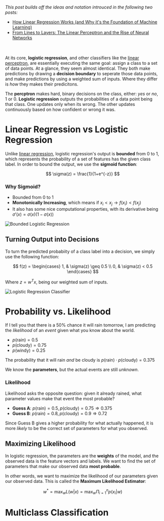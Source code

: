 *This post builds off the ideas and notation introuced in the following two posts:*
- [How Linear Regression Works (and Why it's the Foundation of Machine Learning)](/blog/linear-regression)
- [From Lines to Layers: The Linear Perceptron and the Rise of Neural Networks](/blog/linear-perceptron)

<br></br>
At its core, **logistic regression**, and other classifiers like the [linear perceptron](/blog/linear-perceptron), are essentially executing the same goal: assign a class to a set of data points. At a glance, they seem almost identical.  They both make predictions by drawing a **decision boundary** to seperate those data points, and make predictions by using a weighted sum of inputs. Where they differ is *how* they makes their predicitons.

The **percptron** makes hard, binary decisions on the class, either: *yes* or *no*, 1 or 0. **Logistic regression** outputs the probabilities of a data point being that class. One updates only when its wrong. The other updates continuously based on how confident or wrong it was.

# Linear Regression vs Logistic Regression

Unlike [linear regression](/blog/linear-regression), logistic regression's output is **bounded** from 0 to 1, which represents the probability of a set of features has the given class label. In order to bound the output, we use the **sigmoid function**:

$$
\sigma(z) = \frac{1}{1+e^{-z}}
$$

### Why Sigmoid?

- Bounded from 0 to 1
- **Monotonically Increasing**, which means if $x_i < x_j \rightarrow f(x_i) < f(x_j)$
- It also has some nice computational properties, with its derivative being $\sigma'(x)=\sigma(x)(1-\sigma(x))$ 

![Bounded Logistic Regression](/blog-images/bounded-regression)

## Turning Output into Decisions

To turn the predicted probabiity of a class label into a decision, we simply use the following function:

$$
f(z) = \begin{cases} 1, & \sigma(z) \geq 0.5 \\ 0, & \sigma(z) < 0.5 \end{cases}
$$

Where $z=w^Tx$, being our weighted sum of inputs.

![Logistic Regression Classifier](/blog-images/logistic-regression-classifier)

# Probability vs. Likelihood

If I tell you that there is a $50\%$ chance it will rain tomorrow, I am predicting the *likelihood* of an *event* given what you know about the world.

- $p(\text{rain}) = 0.5$
- $p(\text{cloudy}) = 0.75$
- $p(\text{windy}) = 0.25$

The probability that it will rain *and* be cloudy is $p(\text{rain}) \cdot p(\text{cloudy}) = 0.375$

We know the **parameters**, but the actual events are still *unknown*.

### Likelihood

Likelihood asks the opposite question: given it already rained, what parameter values make that event the most probable?

- **Guess A**: $p(\text{rain}) = 0.5, p(\text{cloudy}) = 0.75 \Rightarrow 0.375$
- **Guess B**: $p(\text{rain}) = 0.8, p(\text{cloudy}) = 0.9 \Rightarrow 0.72$

Since Guess B gives a higher probability for what actually happened, it is more *likely* to be the correct set of parameters for what you observed.

## Maximizing Likelihood

In logistic regression, the parameters are the **weights** of the model, and the observed data is the feature vectors and labels. We want to find the set of parameters that make our observed data **most probable**.

In other words, we want to maximize the likelihood of our parameters given our observed data. This is called the **Maximum Likelihood Estimator**:

$$
w^* = \max_w L(w | x) = \max_w \Pi_{i=1}^n p(x_i | w)
$$



# Multiclass Classification
